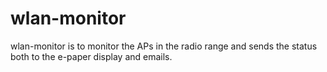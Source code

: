 # wlan-monitor
wlan-monitor is to monitor the APs in the radio range and sends the status both to the e-paper display and emails.
